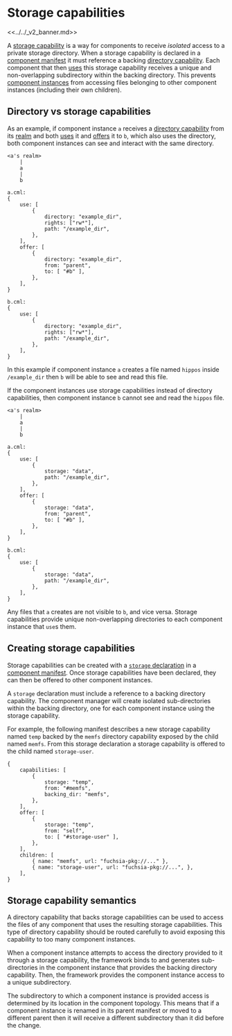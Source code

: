 # Storage capabilities

<<../../_v2_banner.md>>

A [storage capability][glossary.storage capability] is a way for components
to receive _isolated_ access to a private storage directory. When a storage capability is
declared in a [component manifest][manifests-storage] it must reference a
backing [directory capability][glossary.directory capability]. Each component that then
[uses][glossary.use] this storage capability receives a unique and non-overlapping
subdirectory within the backing directory. This prevents
[component instances][glossary.component instance] from accessing files belonging to other component
instances (including their own children).

## Directory vs storage capabilities

As an example, if component instance `a` receives a
[directory capability][glossary.directory capability] from its
[realm][glossary.realm] and both
[uses][glossary.use] it and
[offers][glossary.offer] it to `b`, which also uses the directory,
both component instances can see and interact with the same directory.


```
<a's realm>
    |
    a
    |
    b

a.cml:
{
    use: [
        {
            directory: "example_dir",
            rights: ["rw*"],
            path: "/example_dir",
        },
    ],
    offer: [
        {
            directory: "example_dir",
            from: "parent",
            to: [ "#b" ],
        },
    ],
}

b.cml:
{
    use: [
        {
            directory: "example_dir",
            rights: ["rw*"],
            path: "/example_dir",
        },
    ],
}
```

In this example if component instance `a` creates a file named `hippos` inside
`/example_dir` then `b` will be able to see and read this file.

If the component instances use storage capabilities instead of directory
capabilities, then component instance `b` cannot see and read the `hippos` file.

```
<a's realm>
    |
    a
    |
    b

a.cml:
{
    use: [
        {
            storage: "data",
            path: "/example_dir",
        },
    ],
    offer: [
        {
            storage: "data",
            from: "parent",
            to: [ "#b" ],
        },
    ],
}

b.cml:
{
    use: [
        {
            storage: "data",
            path: "/example_dir",
        },
    ],
}
```

Any files that `a` creates are not visible to `b`, and vice versa. Storage
capabilities provide unique non-overlapping directories to each component
instance that `use`s them.

## Creating storage capabilities

Storage capabilities can be created with a
[`storage` declaration][storage-syntax] in a [component manifest][manifests].
Once storage capabilities have been declared, they can then be offered to other
component instances.

A `storage` declaration must include a reference to a backing directory
capability. The component manager will create isolated sub-directories within
the backing directory, one for each component instance using the storage
capability.

For example, the following manifest describes a new storage capability named
`temp` backed by the `memfs` directory capability exposed by the child named
`memfs`. From this storage declaration a storage capability is offered to the
child named `storage-user`.

```
{
    capabilities: [
        {
            storage: "temp",
            from: "#memfs",
            backing_dir: "memfs",
        },
    ],
    offer: [
        {
            storage: "temp",
            from: "self",
            to: [ "#storage-user" ],
        },
    ],
    children: [
        { name: "memfs", url: "fuchsia-pkg://..." },
        { name: "storage-user", url: "fuchsia-pkg://...", },
    ],
}
```

## Storage capability semantics

A directory capability that backs storage capabilities can be used to access the
files of any component that uses the resulting storage capabilities. This type
of directory capability should be routed carefully to avoid exposing this
capability to too many component instances.

When a component instance attempts to access the directory provided to it
through a storage capability, the framework binds to and generates
sub-directories in the component instance that provides the backing directory
capability. Then, the framework provides the component instance access to a
unique subdirectory.

The subdirectory to which a component instance is provided access is determined
by its location in the component topology. This means that if a component
instance is renamed in its parent manifest or moved to a different parent then
it will receive a different subdirectory than it did before the change.

[glossary.storage capability]: /docs/glossary/README.md#storage-instance
[glossary.component instance]: /docs/glossary/README.md#component-instance
[glossary.directory capability]: /docs/glossary/README.md#directory-capability
[glossary.use]: /docs/glossary/README.md#use
[glossary.realm]: /docs/glossary/README.md#realm
[glossary.offer]: /docs/glossary/README.md#offer
[manifests]: /docs/concepts/components/v2/component_manifests.md
[manifests-storage]: /docs/concepts/components/v2/component_manifests.md#capability-storage
[outgoing-directory]: /docs/concepts/system/abi/system.md#outgoing_directory
[storage-syntax]: /docs/concepts/components/v2/component_manifests.md#storage
[use-syntax]: /docs/concepts/components/v2/component_manifests.md#use
